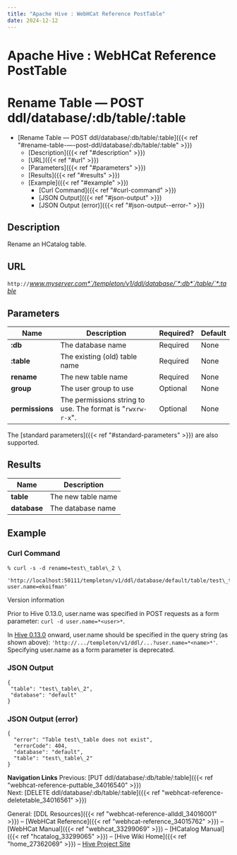 ```yaml
---
title: "Apache Hive : WebHCat Reference PostTable"
date: 2024-12-12
---
```










# Apache Hive : WebHCat Reference PostTable






# Rename Table — POST ddl/database/:db/table/:table


* [Rename Table — POST ddl/database/:db/table/:table]({{< ref "#rename-table-—-post-ddl/database/:db/table/:table" >}})
	+ [Description]({{< ref "#description" >}})
	+ [URL]({{< ref "#url" >}})
	+ [Parameters]({{< ref "#parameters" >}})
	+ [Results]({{< ref "#results" >}})
	+ [Example]({{< ref "#example" >}})
		- [Curl Command]({{< ref "#curl-command" >}})
		- [JSON Output]({{< ref "#json-output" >}})
		- [JSON Output (error)]({{< ref "#json-output--error-" >}})




## Description

Rename an HCatalog table.

## URL

`http://`*www.myserver.com*`/templeton/v1/ddl/database/`*:db*`/table/`*:table*

## Parameters



| Name | Description | Required? | Default |
| --- | --- | --- | --- |
| **:db** | The database name | Required | None |
| **:table** | The existing (old) table name | Required | None |
| **rename** | The new table name | Required | None |
| **group** | The user group to use | Optional | None |
| **permissions** | The permissions string to use. The format is "`rwxrw-r-x`". | Optional | None |

The [standard parameters]({{< ref "#standard-parameters" >}}) are also supported.

## Results



| Name | Description |
| --- | --- |
| **table** | The new table name |
| **database** | The database name |

## Example

### Curl Command



```
% curl -s -d rename=test\_table\_2 \
       'http://localhost:50111/templeton/v1/ddl/database/default/table/test\_table?user.name=ekoifman'

```

Version information

Prior to Hive 0.13.0, user.name was specified in POST requests as a form parameter: `curl -d user.name=*<user>*`.

In [Hive 0.13.0](https://issues.apache.org/jira/browse/HIVE-6576) onward, user.name should be specified in the query string (as shown above): `'http://.../templeton/v1/ddl/...?user.name=*<name>*'`. Specifying user.name as a form parameter is deprecated.

### JSON Output



```
{
 "table": "test\_table\_2",
 "database": "default"
}

```

### JSON Output (error)



```
{
  "error": "Table test\_table does not exist",
  "errorCode": 404,
  "database": "default",
  "table": "test\_table\_2"
}

```

**Navigation Links**
Previous: [PUT ddl/database/:db/table/:table]({{< ref "webhcat-reference-puttable_34016540" >}})  
 Next: [DELETE ddl/database/:db/table/:table]({{< ref "webhcat-reference-deletetable_34016561" >}})

General: [DDL Resources]({{< ref "webhcat-reference-allddl_34016001" >}}) – [WebHCat Reference]({{< ref "webhcat-reference_34015762" >}}) – [WebHCat Manual]({{< ref "webhcat_33299069" >}}) – [HCatalog Manual]({{< ref "hcatalog_33299065" >}}) – [Hive Wiki Home]({{< ref "home_27362069" >}}) – [Hive Project Site](http://hive.apache.org/)




 

 

